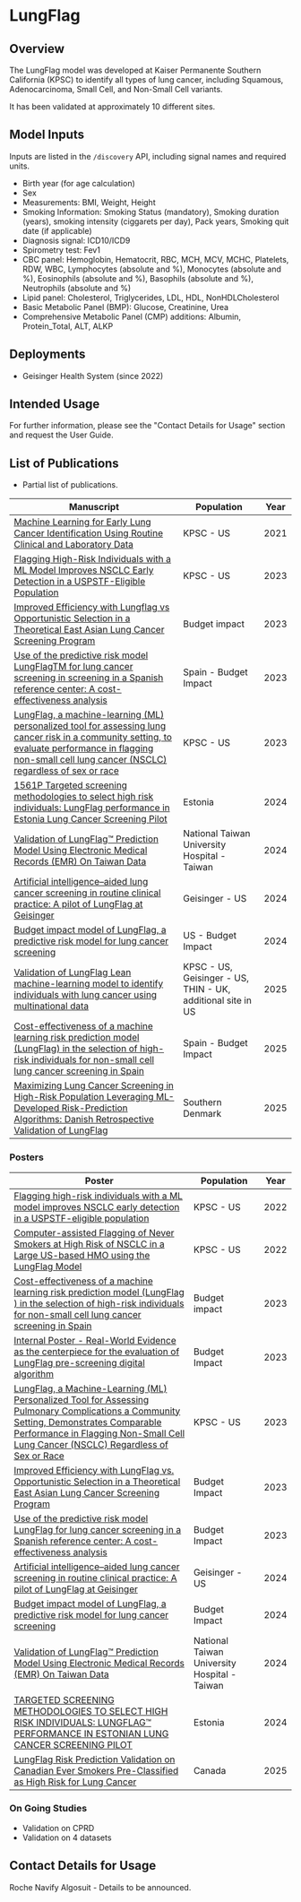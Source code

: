 
# LungFlag

## Overview

The LungFlag model was developed at Kaiser Permanente Southern California (KPSC) to identify all types of lung cancer, including Squamous, Adenocarcinoma, Small Cell, and Non-Small Cell variants.

It has been validated at approximately 10 different sites.

## Model Inputs

Inputs are listed in the `/discovery` API, including signal names and required units.

* Birth year (for age calculation)
* Sex
* Measurements: BMI, Weight, Height
* Smoking Information: Smoking Status (mandatory), Smoking duration (years), smoking intensity (ciggarets per day), Pack years, Smoking quit date (if applicable)
* Diagnosis signal: ICD10/ICD9
* Spirometry test: Fev1
* CBC panel: Hemoglobin, Hematocrit, RBC, MCH, MCV, MCHC, Platelets, RDW, WBC, Lymphocytes (absolute and %), Monocytes (absolute and %), Eosinophils (absolute and %), Basophils (absolute and %), Neutrophils (absolute and %)
* Lipid panel: Cholesterol, Triglycerides, LDL, HDL, NonHDLCholesterol
* Basic Metabolic Panel (BMP): Glucose, Creatinine, Urea
* Comprehensive Metabolic Panel (CMP) additions: Albumin, Protein_Total, ALT, ALKP

## Deployments

- Geisinger Health System (since 2022)

## Intended Usage

For further information, please see the "Contact Details for Usage" section and request the User Guide.

## List of Publications

* Partial list of publications.

| Manuscript | Population | Year| 
|------------|------------|-----|
| [Machine Learning for Early Lung Cancer Identification Using Routine Clinical and Laboratory Data](https://pubmed.ncbi.nlm.nih.gov/33823116/) | KPSC - US | 2021 |
| [Flagging High-Risk Individuals with a ML Model Improves NSCLC Early Detection in a USPSTF-Eligible Population](https://doi.org/10.1016/j.jtho.2022.09.029) | KPSC - US | 2023 |
| [Improved Efficiency with Lungflag vs Opportunistic Selection in a Theoretical East Asian Lung Cancer Screening Program](https://doi.org/10.1016/j.jtho.2023.09.860) | Budget impact | 2023 |
| [Use of the predictive risk model LungFlagTM for lung cancer screening in screening in a Spanish reference center: A cost-effectiveness analysis](https://doi.org/10.1016/j.annonc.2023.09.2691) | Spain - Budget Impact | 2023 |
| [LungFlag, a machine-learning (ML) personalized tool for assessing lung cancer risk in a community setting, to evaluate performance in flagging non-small cell lung cancer (NSCLC) regardless of sex or race](https://www.asco.org/abstracts-presentations/ABSTRACT412750) | KPSC - US | 2023 |
| [1561P Targeted screening methodologies to select high risk individuals: LungFlag performance in Estonia Lung Cancer Screening Pilot](https://www.annalsofoncology.org/article/S0923-7534(24)03142-9/fulltext) | Estonia | 2024 |
| [Validation of LungFlag™ Prediction Model Using Electronic Medical Records (EMR) On Taiwan Data](https://www.jto.org/article/S1556-0864(24)01541-7/fulltext) | National Taiwan University Hospital - Taiwan | 2024 |
| [Artificial intelligence–aided lung cancer screening in routine clinical practice: A pilot of LungFlag at Geisinger](https://doi.org/10.1200/JCO.2024.42.16_suppl.e13604) | Geisinger - US | 2024 |
| [Budget impact model of LungFlag, a predictive risk model for lung cancer screening](https://doi.org/10.1200/JCO.2024.42.16_suppl.10534) | US - Budget Impact | 2024 |
| [Validation of LungFlag Lean machine-learning model to identify individuals with lung cancer using multinational data](https://ascopubs.org/doi/10.1200/JCO.2025.43.16_suppl.e13649) | KPSC - US, Geisinger - US, THIN - UK, additional site in US | 2025 |
| [Cost-effectiveness of a machine learning risk prediction model (LungFlag) in the selection of high-risk individuals for non-small cell lung cancer screening in Spain](https://doi.org/10.1080/13696998.2024.2444781) | Spain - Budget Impact | 2025 |
| [Maximizing Lung Cancer Screening in High-Risk Population Leveraging ML-Developed Risk-Prediction Algorithms: Danish Retrospective Validation of LungFlag](https://pubmed.ncbi.nlm.nih.gov/40592640/) | Southern Denmark | 2025 | 

### Posters

| Poster | Population | Year| 
|------------|------------|-----|
| [Flagging high-risk individuals with a ML model improves NSCLC early detection in a USPSTF-eligible population](../SharePoint_Documents/LungFlag/Posters/20220827%20NA%20IASLC%20Final%20Poster.pdf) | KPSC - US | 2022 |
| [Computer-assisted Flagging of Never Smokers at High Risk of NSCLC in a Large US-based HMO using the LungFlag Model](../SharePoint_Documents/LungFlag/Posters/20220913%20IASLC%20AP%20Final%20Poster.pdf) | KPSC - US | 2022 |
| [Cost-effectiveness of a machine learning risk prediction model (LungFlag ) in the selection of high-risk individuals for non-small cell lung cancer screening in Spain](../SharePoint_Documents/LungFlag/Posters/ISPOREurope23_Heuser_EE74_POSTER.pdf) | Budget impact | 2023 |
| [Internal Poster - Real-World Evidence as the centerpiece for the evaluation of LungFlag pre-screening digital algorithm](../SharePoint_Documents/LungFlag/Posters/2023%20RWD%20Forum%20LungFlag%20poster.pdf) | Budget Impact | 2023 |
| [LungFlag, a Machine-Learning (ML) Personalized Tool for Assessing Pulmonary Complications a Community Setting, Demonstrates Comparable Performance in Flagging Non-Small Cell Lung Cancer (NSCLC) Regardless of Sex or Race](../SharePoint_Documents/LungFlag/Posters/20230510%20ASCO%20Final%20Poster.pdf) | KPSC - US | 2023 |
| [Improved Efficiency with LungFlag vs. Opportunistic Selection in a Theoretical East Asian Lung Cancer Screening Program](../SharePoint_Documents/LungFlag/Posters/20230831%20WCLC%20Final%20Poster.pdf) | Budget Impact | 2023 |
| [Use of the predictive risk model LungFlag for lung cancer screening in a Spanish reference center: A cost-effectiveness analysis](../SharePoint_Documents/LungFlag/Posters/20231019%20ESMO%20Póster.pdf) | Budget Impact | 2023 |
| [Artificial intelligence–aided lung cancer screening in routine clinical practice: A pilot of LungFlag at Geisinger](../SharePoint_Documents/LungFlag/Posters/ASCO2024%20Artificial%20intelligence–aided%20lung%20cancer%20screening%20in%20routine%20clinical%20practice%20A%20pilot%20of%20LungFlag%20at%20Geisinger.pdf) | Geisinger - US | 2024 |
| [Budget impact model of LungFlag, a predictive risk model for lung cancer screening](../SharePoint_Documents/LungFlag/Posters/ASCO2024%20Budget%20Impact%20Model%20of%20LungFlagTM,%20a%20Predictive%20Risk%20Model%20for%20Lung%20Cancer%20Screening.jpg) | Budget Impact | 2024 |
| [Validation of LungFlag™ Prediction Model Using Electronic Medical Records (EMR) On Taiwan Data](../SharePoint_Documents/LungFlag/Posters/20240909%20WCLC%20Final%20Poster.pdf) | National Taiwan University Hospital - Taiwan | 2024 |
| [TARGETED SCREENING METHODOLOGIES TO SELECT HIGH RISK INDIVIDUALS: LUNGFLAG™ PERFORMANCE IN ESTONIAN LUNG CANCER SCREENING PILOT](../SharePoint_Documents/LungFlag/Posters/20240910%20ESMO%20Poster%20Estonia.pdf) | Estonia | 2024 |
| [LungFlag Risk Prediction Validation on Canadian Ever Smokers Pre-Classified as High Risk for Lung Cancer](../SharePoint_Documents/LungFlag/Posters/WCLC2025-Poster-Lungflag%20FINAL%20Final.pdf) | Canada | 2025 |


### On Going Studies

* Validation on CPRD
* Validation on 4 datasets

## Contact Details for Usage

Roche Navify Algosuit - Details to be announced.
